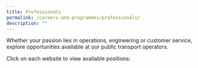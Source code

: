 ```yaml
---
title: Professionals
permalink: /careers-and-programmes/professionals/
description: ""
---
```

Whether your passion lies in operations, engineering or customer service, explore opportunities available at our public transport operators.

Click on each website to view available positions:
